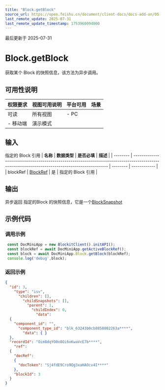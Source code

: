 ```yaml
---
title: "Block.getBlock"
source_url: https://open.feishu.cn/document/client-docs/docs-add-on/05-api-doc/block/Block.getBlock
last_remote_update: 2025-07-31
last_remote_update_timestamp: 1753960094000
---
```

最后更新于 2025-07-31

# Block.getBlock
获取某个 Block 的快照信息，该方法为异步调用。

## 可用性说明

权限要求 | 视图可用说明 | 平台可用 | 场景
--- | --- | --- | ---
可读 | 所有视图 | - PC  
- 移动端 | 演示模式

## 输入

指定的 Block 引用
| **名称**   | **数据类型**                                                                                                                                        | **是否必填** | **描述**       |
| -------- | ----------------------------------------------------------------------------------------------------------------------------------------------- | -------- | ------------ |
| blockRef | [BlockRef](https://open.feishu.cn/document/uAjLw4CM/uYjL24iN/docs-add-on/05-api-doc/basic-data-reference---base/BlockRef) | 是        | 指定的 Block 引用 |

## 输出

异步返回 指定的Block 的快照信息，它是一个[BlockSnapshot](https://open.feishu.cn/document/uAjLw4CM/uYjL24iN/docs-add-on/05-api-doc/basic-data-reference---base/BlockSnapshot)

## 示例代码

### 调用示例

```js
 const DocMiniApp = new BlockitClient().initAPI();
 const blockRef = await DocMiniApp.getActiveBlockRef();
 const block = await DocMiniApp.Block.getBlock(blockRef);
 console.log('debug',block);
```

### 返回示例

```json
{
  "id": 3,
    "type": "isv",
      "children": [],
        "childSnapshots": [],
          "parent": 1,
            "childIndex": 0,
              "data":
  {
    "component_id": "",
      "component_type_id": "blk_63243b0cb8858002263a****",
        "data": { }
  },
  "recordId": "Oim8dqYO0o8Oi6xKwaVcE7b****",
    "ref":
  {
    "docRef":
    {
      "docToken": "Sj4fdE9Cro9Qg3xaHAOcv4I****"
    },
    "blockId": 3
  }
}
```
